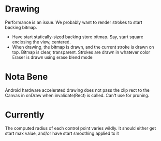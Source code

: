 # Drawing

Performance is an issue. We probably want to render strokes to start backing bitmap.
 
- Have start statically-sized backing store bitmap. Say, start square enclosing the view, centered.
- When drawing, the bitmap is drawn, and the current stroke is drawn on top.
	Bitmap is clear, transparent.
	Strokes are drawn in whatever color
	Eraser is drawn using erase blend mode
	
	
 
 
	
# Nota Bene
Android hardware accelerated drawing does not pass the clip rect to the Canvas in onDraw when invalidate(Rect) is called. Can't use for pruning.

# Currently

The computed radius of each control point varies wildly. It should either get start max value, and/or have start smoothing applied to it
